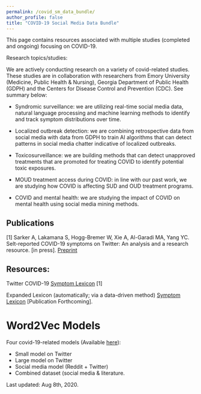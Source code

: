 ```yaml
---
permalink: /covid_sm_data_bundle/
author_profile: false
title: "COVID-19 Social Media Data Bundle"
---
```


This page contains resources associated with multiple studies (completed and ongoing) focusing on COVID-19. 

Research topics/studies:

We are actively conducting research on a variety of covid-related studies. These studies are in collaboration with researchers from Emory University (Medicine, Public Health & Nursing), Georgia Department of Public Health (GDPH) and the Centers for Disease Control and Prevention (CDC). See summary below:

- Syndromic surveillance: we are utilizing real-time social media data, natural language processing and machine learning methods to identify and track symptom distributions over time. 

- Localized outbreak detection: we are combining retrospective data from social media with data from GDPH to train AI algorithms that can detect patterns in social media chatter indicative of localized outbreaks.

- Toxicosurveillance: we are building methods that can detect unapproved treatments that are promoted for treating COVID to identify potential toxic exposures. 

- MOUD treatment access during COVID: in line with our past work, we are studying how COVID is affecting SUD and OUD treatment programs.

- COVID and mental health: we are studying the impact of COVID on mental health using social media mining methods. 

## Publications 


[1] Sarker A, Lakamana S, Hogg-Bremer W, Xie A, Al-Garadi MA, Yang YC. Selt-reported COVID-19 symptoms on Twitter: An analysis and a research resource. [in press]. <a href="https://www.medrxiv.org/content/10.1101/2020.04.16.20067421v3"> Preprint </a> 

## Resources:

Twitter COVID-19 <a href="https://docs.google.com/document/d/1CdhpuNbCV4egYv0TA7hpTqVL3ZfAxyLQipAepDfPzBQ/edit?usp=sharing"> Symptom Lexicon</a> [1]

Expanded Lexicon (automatically; via a data-driven method) <a href = "https://drive.google.com/file/d/1qTI1BiNABAHOdfF51gmoH0E5lbV48-KY/view?usp=sharing"> Symptom Lexicon</a> [Publication Forthcoming].

# Word2Vec Models
Four covid-19-related models (Available <a href="https://drive.google.com/drive/folders/1RVJsODphSy_oxIq4ubm94ZUV7EntJJGZ?usp=sharing"> here</a>):
- Small model on Twitter
- Large model on Twitter
- Social media model (Reddit + Twitter)
- Combined dataset (social media & literature.



Last updated: Aug 8th, 2020.
